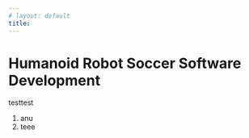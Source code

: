 ```yaml
---
# layout: default
title: 
---
```


# Humanoid Robot Soccer Software Development
testtest
1. anu
2. teee

